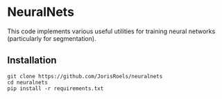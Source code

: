 # NeuralNets

This code implements various useful utilities for training neural networks (particularly for segmentation).

## Installation
<pre><code>git clone https://github.com/JorisRoels/neuralnets
cd neuralnets
pip install -r requirements.txt
</code></pre>
